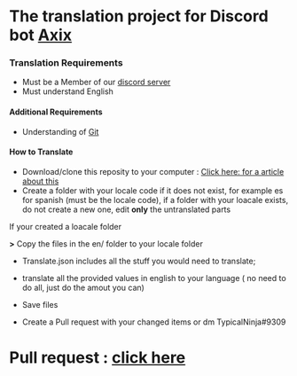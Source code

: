 # The translation project for Discord bot [Axix](https://www.axixbot.tk/)


### Translation Requirements

* Must be a Member of our [discord server](https://discord.com/invite/YDC4VGd)
* Must understand English


#### Additional Requirements

* Understanding of [Git](https://git-scm.com/)


#### How to Translate


* Download/clone this reposity to your computer : [Click here: for a article about this](https://www.jcchouinard.com/clone-github-repository-on-windows/)
* Create a folder with your locale code if it does not exist, for example es for spanish (must be the locale code), if a folder with your loacale exists, do not create a new one, 
edit **only** the untranslated parts

If your created a loacale folder

**>** Copy the files in the en/ folder to your locale folder


* Translate.json includes all the stuff you would need to translate;

* translate all the provided values in english to your language ( no need to do all, just do the amout you can)

* Save files

* Create a Pull request with your changed items or dm TypicalNinja#9309 


# Pull request : [click here](https://docs.github.com/en/github/collaborating-with-issues-and-pull-requests/creating-a-pull-request)
